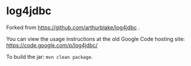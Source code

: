 # log4jdbc

Forked from https://github.com/arthurblake/log4jdbc .

You can view the usage instructions at the old Google Code hosting site: https://code.google.com/p/log4jdbc/

To build the jar: `mvn clean package`.
